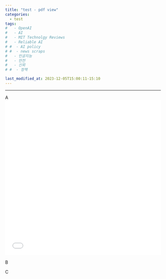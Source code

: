 ```yaml
---
title: "test - pdf view"
categories:
  - test
tags:
#   - OpenAI
#   - AI
#   - MIT Technolgy Reviews
#   - Reliable AI
# #  - AI policy
# #  - news scraps
#   - 인공지능
#   - 안전
#   - 신뢰
# #  - 정책

last_modified_at: 2023-12-05T15:00:11-15:10
---
```

_________________


A <iframe src="/assets/test.pdf" title="example" width="100%" height="500" frameborder="0"></iframe>
 
B <object type="application/pdf" data="/assets/test.pdf" width="100%" heigh="650"></object>

C <embed type="application/pdf" scr="/assets/test.pdf" width="100%" heigh="650">
